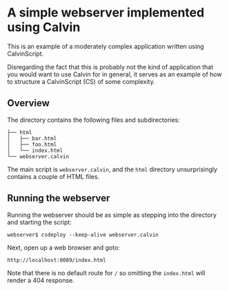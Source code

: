 # A simple webserver implemented using Calvin

This is an example of a moderately complex application written using CalvinScript. 

Disregarding the fact that this is probably not the kind of application that you would want to use Calvin for in general, it serves as an example of how to structure a CalvinScript (CS) of some complexity.

## Overview

The directory contains the following files and subdirectories: 

    ├── html
    │   ├── bar.html
    │   ├── foo.html
    │   └── index.html
    └── webserver.calvin

The main script is `webserver.calvin`, and the `html` directory unsurprisingly contains a couple of HTML files.

## Running the webserver

Running the webserver should be as simple as stepping into the directory and starting the script:

    webserver$ csdeploy --keep-alive webserver.calvin 

Next, open up a web browser and goto:

    http://localhost:8089/index.html

Note that there is no default route for `/` so omitting the `index.html` will render a 404 response.


